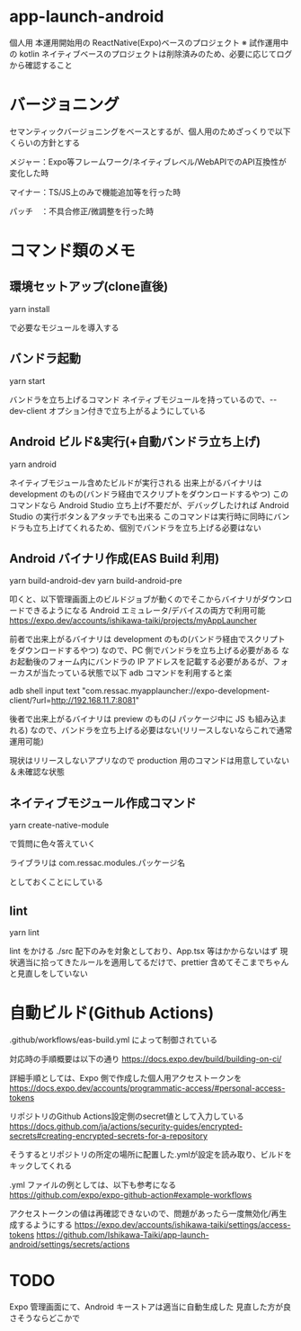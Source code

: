 # app-launch-android

個人用
本運用開始用の ReactNative(Expo)ベースのプロジェクト
※ 試作運用中の kotlin ネイティブベースのプロジェクトは削除済みのため、必要に応じてログから確認すること

# バージョニング

セマンティックバージョニングをベースとするが、個人用のためざっくりで以下くらいの方針とする

メジャー：Expo等フレームワーク/ネイティブレベル/WebAPIでのAPI互換性が変化した時

マイナー：TS/JS上のみで機能追加等を行った時

パッチ　：不具合修正/微調整を行った時

# コマンド類のメモ

## 環境セットアップ(clone直後)

yarn install

で必要なモジュールを導入する

## バンドラ起動

yarn start

バンドラを立ち上げるコマンド
ネイティブモジュールを持っているので、--dev-client オプション付きで立ち上がるようにしている

## Android ビルド&実行(+自動バンドラ立ち上げ)

yarn android

ネイティブモジュール含めたビルドが実行される
出来上がるバイナリは development のもの(バンドラ経由でスクリプトをダウンロードするやつ)
このコマンドなら Android Studio 立ち上げ不要だが、デバッグしたければ Android Studio の実行ボタン＆アタッチでも出来る
このコマンドは実行時に同時にバンドラも立ち上げてくれるため、個別でバンドラを立ち上げる必要はない

## Android バイナリ作成(EAS Build 利用)

yarn build-android-dev
yarn build-android-pre

叩くと、以下管理画面上のビルドジョブが動くのでそこからバイナリがダウンロードできるようになる
Android エミュレータ/デバイスの両方で利用可能
https://expo.dev/accounts/ishikawa-taiki/projects/myAppLauncher

前者で出来上がるバイナリは development のもの(バンドラ経由でスクリプトをダウンロードするやつ)
なので、PC 側でバンドラを立ち上げる必要がある
なお起動後のフォーム内にバンドラの IP アドレスを記載する必要があるが、フォーカスが当たっている状態で以下 adb コマンドを利用すると楽

adb shell input text "com.ressac.myapplauncher://expo-development-client/?url=http://192.168.11.7:8081"

後者で出来上がるバイナリは preview のもの(J パッケージ中に JS も組み込まれる)
なので、バンドラを立ち上げる必要はない(リリースしないならこれで通常運用可能)

現状はリリースしないアプリなので production 用のコマンドは用意していない＆未確認な状態

## ネイティブモジュール作成コマンド

yarn create-native-module

で質問に色々答えていく

ライブラリは
com.ressac.modules.パッケージ名

としておくことにしている

## lint

yarn lint

lint をかける
./src 配下のみを対象としており、App.tsx 等はかからないはず
現状適当に拾ってきたルールを適用してるだけで、prettier 含めてそこまでちゃんと見直しをしていない

# 自動ビルド(Github Actions)

.github/workflows/eas-build.yml によって制御されている

対応時の手順概要は以下の通り
https://docs.expo.dev/build/building-on-ci/

詳細手順としては、Expo 側で作成した個人用アクセストークンを
https://docs.expo.dev/accounts/programmatic-access/#personal-access-tokens

リポジトリのGithub Actions設定側のsecret値として入力している
https://docs.github.com/ja/actions/security-guides/encrypted-secrets#creating-encrypted-secrets-for-a-repository

そうするとリポジトリの所定の場所に配置した.ymlが設定を読み取り、ビルドをキックしてくれる

.yml ファイルの例としては、以下も参考になる
https://github.com/expo/expo-github-action#example-workflows

アクセストークンの値は再確認できないので、問題があったら一度無効化/再生成するようにする
https://expo.dev/accounts/ishikawa-taiki/settings/access-tokens
https://github.com/Ishikawa-Taiki/app-launch-android/settings/secrets/actions

# TODO

Expo 管理画面にて、Android キーストアは適当に自動生成した
見直した方が良さそうならどこかで
